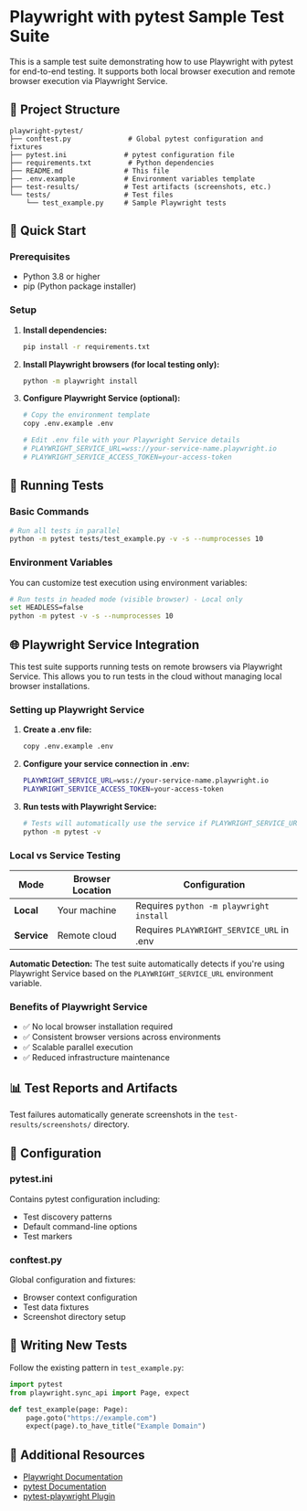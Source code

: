 # Playwright with pytest Sample Test Suite

This is a sample test suite demonstrating how to use Playwright with pytest for end-to-end testing. It supports both local browser execution and remote browser execution via Playwright Service.

## 📁 Project Structure

```
playwright-pytest/
├── conftest.py              # Global pytest configuration and fixtures
├── pytest.ini              # pytest configuration file
├── requirements.txt         # Python dependencies
├── README.md               # This file
├── .env.example            # Environment variables template
├── test-results/           # Test artifacts (screenshots, etc.)
└── tests/                  # Test files
    └── test_example.py     # Sample Playwright tests
```

## 🚀 Quick Start

### Prerequisites

- Python 3.8 or higher
- pip (Python package installer)

### Setup

1. **Install dependencies:**
   ```bash
   pip install -r requirements.txt
   ```

2. **Install Playwright browsers (for local testing only):**
   ```bash
   python -m playwright install
   ```

3. **Configure Playwright Service (optional):**
   ```bash
   # Copy the environment template
   copy .env.example .env
   
   # Edit .env file with your Playwright Service details
   # PLAYWRIGHT_SERVICE_URL=wss://your-service-name.playwright.io
   # PLAYWRIGHT_SERVICE_ACCESS_TOKEN=your-access-token
   ```

## 🧪 Running Tests

### Basic Commands

```bash
# Run all tests in parallel
python -m pytest tests/test_example.py -v -s --numprocesses 10

```

### Environment Variables

You can customize test execution using environment variables:

```bash
# Run tests in headed mode (visible browser) - Local only
set HEADLESS=false
python -m pytest -v -s --numprocesses 10

```

## 🌐 Playwright Service Integration

This test suite supports running tests on remote browsers via Playwright Service. This allows you to run tests in the cloud without managing local browser installations.

### Setting up Playwright Service

1. **Create a .env file:**
   ```bash
   copy .env.example .env
   ```

2. **Configure your service connection in .env:**
   ```bash
   PLAYWRIGHT_SERVICE_URL=wss://your-service-name.playwright.io
   PLAYWRIGHT_SERVICE_ACCESS_TOKEN=your-access-token
   ```

3. **Run tests with Playwright Service:**
   ```bash
   # Tests will automatically use the service if PLAYWRIGHT_SERVICE_URL is set
   python -m pytest -v
   ```

### Local vs Service Testing

| Mode | Browser Location | Configuration |
|------|------------------|---------------|
| **Local** | Your machine | Requires `python -m playwright install` |
| **Service** | Remote cloud | Requires `PLAYWRIGHT_SERVICE_URL` in .env |

**Automatic Detection:** The test suite automatically detects if you're using Playwright Service based on the `PLAYWRIGHT_SERVICE_URL` environment variable.

### Benefits of Playwright Service

- ✅ No local browser installation required
- ✅ Consistent browser versions across environments
- ✅ Scalable parallel execution
- ✅ Reduced infrastructure maintenance

## 📊 Test Reports and Artifacts

Test failures automatically generate screenshots in the `test-results/screenshots/` directory.

## 🔧 Configuration

### pytest.ini

Contains pytest configuration including:
- Test discovery patterns
- Default command-line options
- Test markers

### conftest.py

Global configuration and fixtures:
- Browser context configuration
- Test data fixtures
- Screenshot directory setup

## 📝 Writing New Tests

Follow the existing pattern in `test_example.py`:

```python
import pytest
from playwright.sync_api import Page, expect

def test_example(page: Page):
    page.goto("https://example.com")
    expect(page).to_have_title("Example Domain")
```

## 📖 Additional Resources

- [Playwright Documentation](https://playwright.dev/python/)
- [pytest Documentation](https://docs.pytest.org/)
- [pytest-playwright Plugin](https://pytest-playwright.readthedocs.io/)